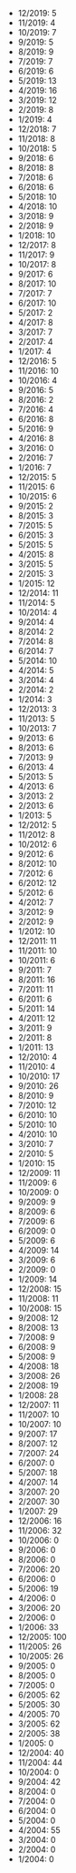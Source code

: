 *  12/2019: 5
*  11/2019: 4
*  10/2019: 7
*  9/2019: 5
*  8/2019: 9
*  7/2019: 7
*  6/2019: 6
*  5/2019: 13
*  4/2019: 16
*  3/2019: 12
*  2/2019: 8
*  1/2019: 4
*  12/2018: 7
*  11/2018: 8
*  10/2018: 5
*  9/2018: 6
*  8/2018: 8
*  7/2018: 6
*  6/2018: 6
*  5/2018: 10
*  4/2018: 10
*  3/2018: 9
*  2/2018: 9
*  1/2018: 10
*  12/2017: 8
*  11/2017: 9
*  10/2017: 8
*  9/2017: 6
*  8/2017: 10
*  7/2017: 7
*  6/2017: 10
*  5/2017: 2
*  4/2017: 8
*  3/2017: 7
*  2/2017: 4
*  1/2017: 4
*  12/2016: 5
*  11/2016: 10
*  10/2016: 4
*  9/2016: 5
*  8/2016: 2
*  7/2016: 4
*  6/2016: 8
*  5/2016: 9
*  4/2016: 8
*  3/2016: 0
*  2/2016: 7
*  1/2016: 7
*  12/2015: 5
*  11/2015: 6
*  10/2015: 6
*  9/2015: 2
*  8/2015: 3
*  7/2015: 5
*  6/2015: 3
*  5/2015: 5
*  4/2015: 8
*  3/2015: 5
*  2/2015: 3
*  1/2015: 12
*  12/2014: 11
*  11/2014: 5
*  10/2014: 4
*  9/2014: 4
*  8/2014: 2
*  7/2014: 8
*  6/2014: 7
*  5/2014: 10
*  4/2014: 5
*  3/2014: 4
*  2/2014: 2
*  1/2014: 3
*  12/2013: 3
*  11/2013: 5
*  10/2013: 7
*  9/2013: 6
*  8/2013: 6
*  7/2013: 9
*  6/2013: 4
*  5/2013: 5
*  4/2013: 6
*  3/2013: 2
*  2/2013: 6
*  1/2013: 5
*  12/2012: 5
*  11/2012: 8
*  10/2012: 6
*  9/2012: 6
*  8/2012: 10
*  7/2012: 6
*  6/2012: 12
*  5/2012: 6
*  4/2012: 7
*  3/2012: 9
*  2/2012: 9
*  1/2012: 10
*  12/2011: 11
*  11/2011: 10
*  10/2011: 6
*  9/2011: 7
*  8/2011: 16
*  7/2011: 11
*  6/2011: 6
*  5/2011: 14
*  4/2011: 12
*  3/2011: 9
*  2/2011: 8
*  1/2011: 13
*  12/2010: 4
*  11/2010: 4
*  10/2010: 17
*  9/2010: 26
*  8/2010: 9
*  7/2010: 12
*  6/2010: 10
*  5/2010: 10
*  4/2010: 10
*  3/2010: 7
*  2/2010: 5
*  1/2010: 15
*  12/2009: 11
*  11/2009: 6
*  10/2009: 0
*  9/2009: 9
*  8/2009: 6
*  7/2009: 6
*  6/2009: 0
*  5/2009: 6
*  4/2009: 14
*  3/2009: 6
*  2/2009: 0
*  1/2009: 14
*  12/2008: 15
*  11/2008: 11
*  10/2008: 15
*  9/2008: 12
*  8/2008: 13
*  7/2008: 9
*  6/2008: 9
*  5/2008: 9
*  4/2008: 18
*  3/2008: 26
*  2/2008: 19
*  1/2008: 28
*  12/2007: 11
*  11/2007: 10
*  10/2007: 10
*  9/2007: 17
*  8/2007: 12
*  7/2007: 24
*  6/2007: 0
*  5/2007: 18
*  4/2007: 14
*  3/2007: 20
*  2/2007: 30
*  1/2007: 29
*  12/2006: 16
*  11/2006: 32
*  10/2006: 0
*  9/2006: 0
*  8/2006: 0
*  7/2006: 20
*  6/2006: 0
*  5/2006: 19
*  4/2006: 0
*  3/2006: 20
*  2/2006: 0
*  1/2006: 33
*  12/2005: 100
*  11/2005: 26
*  10/2005: 26
*  9/2005: 0
*  8/2005: 0
*  7/2005: 0
*  6/2005: 62
*  5/2005: 30
*  4/2005: 70
*  3/2005: 62
*  2/2005: 38
*  1/2005: 0
*  12/2004: 40
*  11/2004: 44
*  10/2004: 0
*  9/2004: 42
*  8/2004: 0
*  7/2004: 0
*  6/2004: 0
*  5/2004: 0
*  4/2004: 55
*  3/2004: 0
*  2/2004: 0
*  1/2004: 0